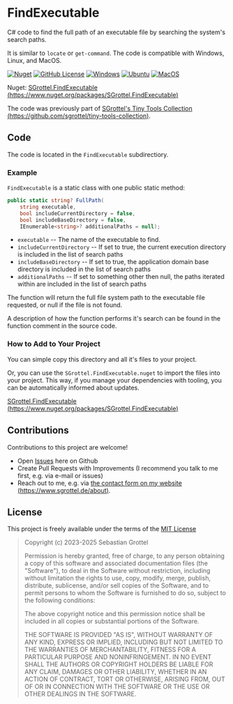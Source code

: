 # FindExecutable

C# code to find the full path of an executable file by searching the system's search paths.

It is similar to `locate` or `get-command`.
The code is compatible with Windows, Linux, and MacOS.

[![Nuget](https://img.shields.io/nuget/v/SGrottel.FindExecutable?color=green)](https://www.nuget.org/packages/SGrottel.FindExecutable)
[![GitHub License](https://img.shields.io/github/license/sgrottel/FindExecutable)](./LICENSE)
[![Windows](https://github.com/sgrottel/FindExecutable/actions/workflows/windows.yaml/badge.svg)](https://github.com/sgrottel/FindExecutable/actions/workflows/windows.yaml)
[![Ubuntu](https://github.com/sgrottel/FindExecutable/actions/workflows/ubuntu.yaml/badge.svg)](https://github.com/sgrottel/FindExecutable/actions/workflows/ubuntu.yaml)
[![MacOS](https://github.com/sgrottel/FindExecutable/actions/workflows/macos.yaml/badge.svg)](https://github.com/sgrottel/FindExecutable/actions/workflows/macos.yaml)

Nuget:
[SGrottel.FindExecutable (https://www.nuget.org/packages/SGrottel.FindExecutable)](https://www.nuget.org/packages/SGrottel.FindExecutable)

The code was previously part of [SGrottel's Tiny Tools Collection (https://github.com/sgrottel/tiny-tools-collection)](https://github.com/sgrottel/tiny-tools-collection).


## Code

The code is located in the `FindExecutable` subdirectiory.


### Example

`FindExecutable` is a static class with one public static method:

```cs
public static string? FullPath(
	string executable,
	bool includeCurrentDirectory = false,
	bool includeBaseDirectory = false,
	IEnumerable<string>? additionalPaths = null);
```

* `executable` -- The name of the executable to find.
* `includeCurrentDirectory` -- If set to true, the current execution directory is included in the list of search paths
* `includeBaseDirectory` -- If set to true, the application domain base directory is included in the list of search paths
* `additionalPaths` -- If set to something other then null, the paths iterated within are included in the list of search paths

The function will return the full file system path to the executable file requested, or null if the file is not found.

A description of how the function performs it's search can be found in the function comment in the source code.


### How to Add to Your Project

You can simple copy this directory and all it's files to your project.

Or, you can use the `SGrottel.FindExecutable.nuget` to import the files into your project.
This way, if you manage your dependencies with tooling, you can be automatically informed about updates.

[SGrottel.FindExecutable (https://www.nuget.org/packages/SGrottel.FindExecutable)](https://www.nuget.org/packages/SGrottel.FindExecutable)


## Contributions

Contributions to this project are welcome!

* Open [Issues](https://github.com/sgrottel/FindExecutable/issues) here on Github
* Create Pull Requests with Improvements (I recommend you talk to me first, e.g. via e-mail or issues)
* Reach out to me, e.g. via [the contact form on my website (https://www.sgrottel.de/about)](https://www.sgrottel.de/about).


## License

This project is freely available under the terms of the [MIT License](./LICENSE)

> Copyright (c) 2023-2025 Sebastian Grottel
>
> Permission is hereby granted, free of charge, to any person obtaining a copy
> of this software and associated documentation files (the "Software"), to deal
> in the Software without restriction, including without limitation the rights
> to use, copy, modify, merge, publish, distribute, sublicense, and/or sell
> copies of the Software, and to permit persons to whom the Software is
> furnished to do so, subject to the following conditions:
>
> The above copyright notice and this permission notice shall be included in all
> copies or substantial portions of the Software.
>
> THE SOFTWARE IS PROVIDED "AS IS", WITHOUT WARRANTY OF ANY KIND, EXPRESS OR
> IMPLIED, INCLUDING BUT NOT LIMITED TO THE WARRANTIES OF MERCHANTABILITY,
> FITNESS FOR A PARTICULAR PURPOSE AND NONINFRINGEMENT. IN NO EVENT SHALL THE
> AUTHORS OR COPYRIGHT HOLDERS BE LIABLE FOR ANY CLAIM, DAMAGES OR OTHER
> LIABILITY, WHETHER IN AN ACTION OF CONTRACT, TORT OR OTHERWISE, ARISING FROM,
> OUT OF OR IN CONNECTION WITH THE SOFTWARE OR THE USE OR OTHER DEALINGS IN THE
> SOFTWARE.
